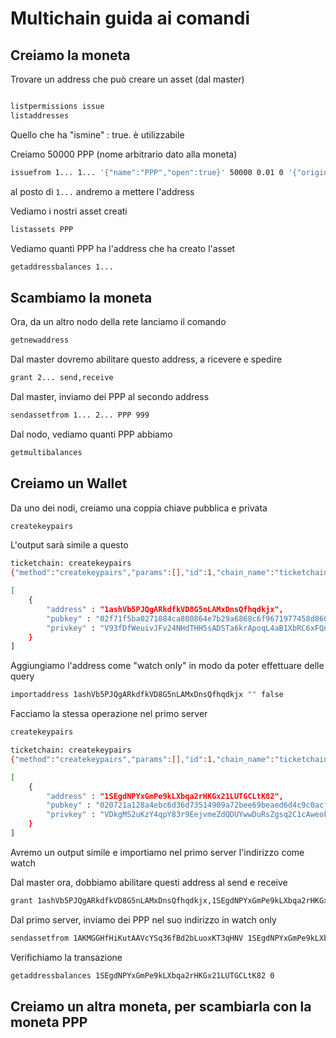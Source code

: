 # Multichain guida ai comandi


## Creiamo la moneta

Trovare un address che può creare un asset (dal master)

```bash

listpermissions issue
listaddresses

```

Quello che ha "ismine" : true. è utilizzabile


Creiamo 50000 PPP (nome arbitrario dato alla moneta)

```bash
issuefrom 1... 1... '{"name":"PPP","open":true}' 50000 0.01 0 '{"origin":"it", "stage":"01", "purpose":"Evento del 26 "}'
```

al posto di ```1...``` andremo a mettere l'address

Vediamo i nostri asset creati

```bash
listassets PPP
```

Vediamo quanti PPP ha l'address che ha creato l'asset

```bash
getaddressbalances 1...
```

## Scambiamo la moneta

Ora, da un altro nodo della rete lanciamo il comando

```bash
getnewaddress
```

Dal master dovremo abilitare questo address, a ricevere e spedire

```bash
grant 2... send,receive
```

Dal master, inviamo dei PPP al secondo address

```bash
sendassetfrom 1... 2... PPP 999
```

Dal nodo, vediamo quanti PPP abbiamo

```bash
getmultibalances
```

## Creiamo un Wallet

Da uno dei nodi, creiamo una coppia chiave pubblica e privata

```bash
createkeypairs
```

L'output sarà simile a questo

```bash
ticketchain: createkeypairs
{"method":"createkeypairs","params":[],"id":1,"chain_name":"ticketchain"}

[
    {
        "address" : "1ashVb5PJQgARkdfkVD8G5nLAMxDnsQfhqdkjx",
        "pubkey" : "02f71f5ba0271084ca800864e7b29a6868c6f9671977458d860008df8fb34d707e",
        "privkey" : "V93fDfWeuivJFv24NHdTHH5sADSTa6krApoqL4aB1XbRC6xFQnbaWkTA"
    }
]

```

Aggiungiamo l'address come "watch only" in modo da poter effettuare delle query

```bash
importaddress 1ashVb5PJQgARkdfkVD8G5nLAMxDnsQfhqdkjx "" false
```

Facciamo la stessa operazione nel primo server

```bash
createkeypairs
```

```bash
ticketchain: createkeypairs
{"method":"createkeypairs","params":[],"id":1,"chain_name":"ticketchain"}

[
    {
        "address" : "1SEgdNPYxGmPe9kLXbqa2rHKGx21LUTGCLtK82",
        "pubkey" : "020721a128a4ebc6d36d73514909a72bee69beaed6d4c9c0acf1e91964b173f991",
        "privkey" : "VDkgMS2uKzY4qpY83r9EejvmeZdQDUYwwDuRsZgsq2C1cAweoF3dasVC"
    }
]

```

Avremo un output simile e importiamo nel primo server l'indirizzo come watch

Dal master ora, dobbiamo abilitare questi address al send e receive

```bash
grant 1ashVb5PJQgARkdfkVD8G5nLAMxDnsQfhqdkjx,1SEgdNPYxGmPe9kLXbqa2rHKGx21LUTGCLtK82 send,receive
```


Dal primo server, inviamo dei PPP nel suo indirizzo in watch only

```bash
sendassetfrom 1AKMGGHfHiKutAAVcYSq36fBd2bLuoxKT3qHNV 1SEgdNPYxGmPe9kLXbqa2rHKGx21LUTGCLtK82 PPP 2000
```

Verifichiamo la transazione 

```bash
getaddressbalances 1SEgdNPYxGmPe9kLXbqa2rHKGx21LUTGCLtK82 0
```


## Creiamo un altra moneta, per scambiarla con la moneta PPP
